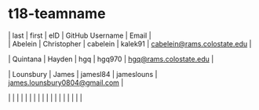 # t18-teamname

| last      | first       | eID      | GitHub Username | Email                         |       
| Abelein   | Christopher | cabelein | kalek91         | cabelein@rams.colostate.edu   |

| Quintana  | Hayden      | hgq      | hgq970          | hgq@rams.colostate.edu        |

| Lounsbury | James       | jamesl84 | jameslouns      | james.lounsbury0804@gmail.com |

|         |             |          |                 |                             |
|         |             |          |                 |                             |
|         |             |          |                 |                             |
